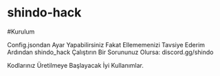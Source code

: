 # shindo-hack


#Kurulum

Config.jsondan Ayar Yapabilirsiniz Fakat Ellememenizi Tavsiye Ederim Ardından shindo_hack Çalıştırın Bir Sorununuz Olursa: discord.gg/shindo


Kodlarınız Üretilmeye Başlayacak İyi Kullanımlar.
